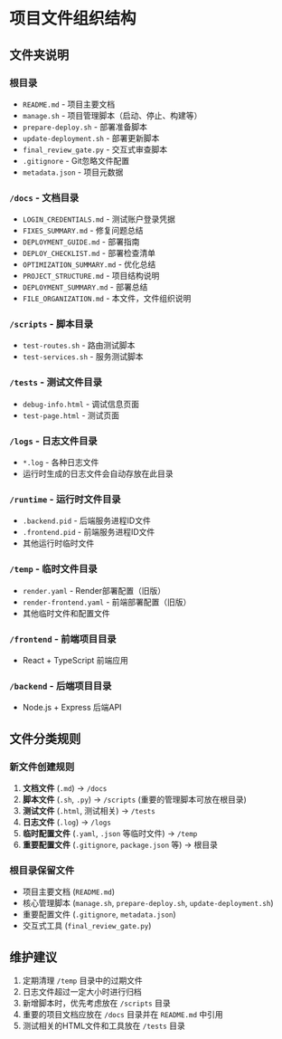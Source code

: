 # 项目文件组织结构

## 文件夹说明

### 根目录
- `README.md` - 项目主要文档
- `manage.sh` - 项目管理脚本（启动、停止、构建等）
- `prepare-deploy.sh` - 部署准备脚本
- `update-deployment.sh` - 部署更新脚本
- `final_review_gate.py` - 交互式审查脚本
- `.gitignore` - Git忽略文件配置
- `metadata.json` - 项目元数据

### `/docs` - 文档目录
- `LOGIN_CREDENTIALS.md` - 测试账户登录凭据
- `FIXES_SUMMARY.md` - 修复问题总结
- `DEPLOYMENT_GUIDE.md` - 部署指南
- `DEPLOY_CHECKLIST.md` - 部署检查清单
- `OPTIMIZATION_SUMMARY.md` - 优化总结
- `PROJECT_STRUCTURE.md` - 项目结构说明
- `DEPLOYMENT_SUMMARY.md` - 部署总结
- `FILE_ORGANIZATION.md` - 本文件，文件组织说明

### `/scripts` - 脚本目录
- `test-routes.sh` - 路由测试脚本
- `test-services.sh` - 服务测试脚本

### `/tests` - 测试文件目录
- `debug-info.html` - 调试信息页面
- `test-page.html` - 测试页面

### `/logs` - 日志文件目录
- `*.log` - 各种日志文件
- 运行时生成的日志文件会自动存放在此目录

### `/runtime` - 运行时文件目录
- `.backend.pid` - 后端服务进程ID文件
- `.frontend.pid` - 前端服务进程ID文件
- 其他运行时临时文件

### `/temp` - 临时文件目录
- `render.yaml` - Render部署配置（旧版）
- `render-frontend.yaml` - 前端部署配置（旧版）
- 其他临时文件和配置文件

### `/frontend` - 前端项目目录
- React + TypeScript 前端应用

### `/backend` - 后端项目目录
- Node.js + Express 后端API

## 文件分类规则

### 新文件创建规则
1. **文档文件** (`.md`) → `/docs`
2. **脚本文件** (`.sh`, `.py`) → `/scripts` (重要的管理脚本可放在根目录)
3. **测试文件** (`.html`, 测试相关) → `/tests`
4. **日志文件** (`.log`) → `/logs`
5. **临时配置文件** (`.yaml`, `.json` 等临时文件) → `/temp`
6. **重要配置文件** (`.gitignore`, `package.json` 等) → 根目录

### 根目录保留文件
- 项目主要文档 (`README.md`)
- 核心管理脚本 (`manage.sh`, `prepare-deploy.sh`, `update-deployment.sh`)
- 重要配置文件 (`.gitignore`, `metadata.json`)
- 交互式工具 (`final_review_gate.py`)

## 维护建议

1. 定期清理 `/temp` 目录中的过期文件
2. 日志文件超过一定大小时进行归档
3. 新增脚本时，优先考虑放在 `/scripts` 目录
4. 重要的项目文档应放在 `/docs` 目录并在 `README.md` 中引用
5. 测试相关的HTML文件和工具放在 `/tests` 目录 